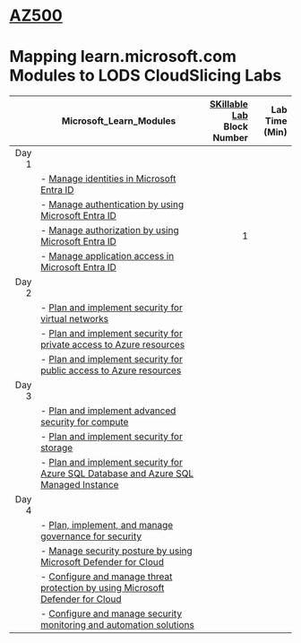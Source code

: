 # [AZ500](https://learn.microsoft.com/en-gb/training/courses/az-500t00?WT.mc_id=ilt_partner_webpage_wwl&ocid=509519#study-guide)
# Mapping learn.microsoft.com Modules to LODS CloudSlicing Labs


|| Microsoft_Learn_Modules | [SKillable Lab](https://lumify.learnondemand.net/) <BR> Block Number|Lab Time (Min)|
|---:|---|---:|---:|
|Day 1|
||- [Manage identities in Microsoft Entra ID](https://learn.microsoft.com/en-us/training/modules/manage-identities-microsoft-entra-id/) <BR>|||
||- [Manage authentication by using Microsoft Entra ID](https://learn.microsoft.com/en-us/training/modules/manage-authentication-microsoft-entra-id/) <BR>|||
||- [Manage authorization by using Microsoft Entra ID](https://learn.microsoft.com/en-us/training/modules/manage-authorization-microsoft-entra-id/) <BR>|1||
||- [Manage application access in Microsoft Entra ID](https://learn.microsoft.com/en-us/training/modules/manage-application-access-microsoft-entra-id/) <BR>|||
|Day 2|
||- [Plan and implement security for virtual networks](https://learn.microsoft.com/en-us/training/modules/security-virtual-networks/) <BR>|||
||- [Plan and implement security for private access to Azure resources](https://learn.microsoft.com/en-us/training/modules/security-private-access-azure-resources/) <BR>|||
||- [Plan and implement security for public access to Azure resources](https://learn.microsoft.com/en-us/training/modules/security-public-access-azure-resources/) <BR>|||
|Day 3|
||- [Plan and implement advanced security for compute](https://learn.microsoft.com/en-us/training/modules/advanced-security-compute/) <BR>|||
||- [Plan and implement security for storage](https://learn.microsoft.com/en-us/training/modules/security-storage/) <BR>|||
||- [Plan and implement security for Azure SQL Database and Azure SQL Managed Instance](https://learn.microsoft.com/en-us/training/modules/security-azure-sql-database-azure-sql-managed-instance/) <BR>|||
|Day 4|
||- [Plan, implement, and manage governance for security](https://learn.microsoft.com/en-us/training/modules/governance-security/) <BR>|||
||- [Manage security posture by using Microsoft Defender for Cloud](https://learn.microsoft.com/en-us/training/modules/microsoft-defender-cloud-security-posture/) <BR>|||
||- [Configure and manage threat protection by using Microsoft Defender for Cloud](https://learn.microsoft.com/en-us/training/modules/microsoft-defender-cloud-threat-protection/) <BR>|||
||- [Configure and manage security monitoring and automation solutions](https://learn.microsoft.com/en-us/training/modules/security-monitoring-automation-solutions/) <BR>|||
